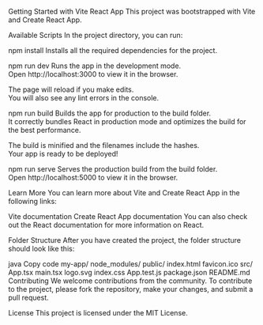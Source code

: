 Getting Started with Vite React App
This project was bootstrapped with Vite and Create React App.

Available Scripts
In the project directory, you can run:

npm install
Installs all the required dependencies for the project.

npm run dev
Runs the app in the development mode.<br />
Open http://localhost:3000 to view it in the browser.

The page will reload if you make edits.<br />
You will also see any lint errors in the console.

npm run build
Builds the app for production to the build folder.<br />
It correctly bundles React in production mode and optimizes the build for the best performance.

The build is minified and the filenames include the hashes.<br />
Your app is ready to be deployed!

npm run serve
Serves the production build from the build folder.<br />
Open http://localhost:5000 to view it in the browser.

Learn More
You can learn more about Vite and Create React App in the following links:

Vite documentation
Create React App documentation
You can also check out the React documentation for more information on React.

Folder Structure
After you have created the project, the folder structure should look like this:

java
Copy code
my-app/
node_modules/
public/
index.html
favicon.ico
src/
App.tsx
main.tsx
logo.svg
index.css
App.test.js
package.json
README.md
Contributing
We welcome contributions from the community. To contribute to the project, please fork the repository, make your changes, and submit a pull request.

License
This project is licensed under the MIT License.
